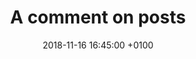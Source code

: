 ---
layout: post
title:  "A comment on posts"
date:   2018-11-16 16:45:00 +0100
categories: blog, Disqus
---